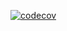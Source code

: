 [![codecov](https://codecov.io/github/ceb10n/pydantic-settings-aws/graph/badge.svg?token=K77HYDZR3P)](https://codecov.io/github/ceb10n/pydantic-settings-aws)
